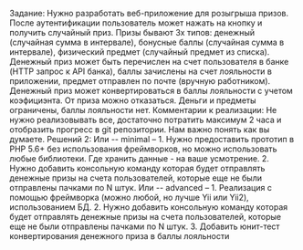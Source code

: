 Задание: Нужно разработать веб-приложение для розыгрыша призов. После аутентификации пользователь может нажать на кнопку и получить случайный приз. Призы бывают 3х типов: денежный (случайная сумма в интервале), бонусные баллы (случайная сумма в интервале), физический предмет (случайный предмет из списка). Денежный приз может быть перечислен на счет пользователя в банке (HTTP запрос к API банка), баллы зачислены на счет лояльности в приложении, предмет отправлен по почте (вручную работником). Денежный приз может конвертироваться в баллы лояльности с учетом коэфициэнта. От приза можно отказаться. Деньги и предметы ограничены, баллы лояльности нет. 
Комментарии к реализации: Не нужно реализовывать все, достаточно потратить максимум 2 часа и отобразить прогресс в git репозитории. Нам важно понять как вы думаете. 
Решений 2: 
Или -- minimal – 1. Нужно предоставить прототип в PHP 5.6+ без использования фреймворков, но можно использовать любые библиотеки. Где хранить данные - на ваше усмотрение. 2. Нужно добавить консольную команду которая будет отправлять денежные призы на счета пользователей, которые еще не были отправлены пачками по N штук. 
Или -- advanced – 1. Реализация с помощью фреймворка (можно любой, но лучше Yii или Yii2), использованием БД. 2. Нужно добавить консольную команду которая будет отправлять денежные призы на счета пользователей, которые еще не были отправлены пачками по N штук. 3. Добавить юнит-тест конвертирования денежного приза в баллы лояльности 

